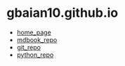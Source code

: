 # gbaian10.github.io

* [home_page](https://gbaian10.github.io)
* [mdbook_repo](https://github.com/gbaian10/md_book)
* [git_repo](https://github.com/gbaian10/git_book)
* [python_repo](https://github.com/gbaian10/python_book)
